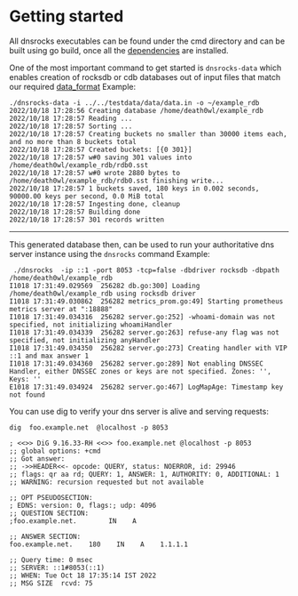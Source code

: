 # Getting started

All dnsrocks executables can be found under the cmd directory and can be built using go build, once all the [dependencies](building.md) are installed.

One of the most important command to get started is `dnsrocks-data` which enables creation of rocksdb or cdb databases out of input files that match our required [data_format](data_format.md)
Example:
```
./dnsrocks-data -i ../../testdata/data/data.in -o ~/example_rdb
2022/10/18 17:28:56 Creating database /home/death0wl/example_rdb
2022/10/18 17:28:57 Reading ...
2022/10/18 17:28:57 Sorting ...
2022/10/18 17:28:57 Creating buckets no smaller than 30000 items each, and no more than 8 buckets total
2022/10/18 17:28:57 Created buckets: [{0 301}]
2022/10/18 17:28:57 w#0 saving 301 values into /home/death0wl/example_rdb/rdb0.sst
2022/10/18 17:28:57 w#0 wrote 2880 bytes to /home/death0wl/example_rdb/rdb0.sst finishing write...
2022/10/18 17:28:57 1 buckets saved, 180 keys in 0.002 seconds, 90000.00 keys per second, 0.0 MiB total
2022/10/18 17:28:57 Ingesting done, cleanup
2022/10/18 17:28:57 Building done
2022/10/18 17:28:57 301 records written
```
---
This generated database then, can be used to run your authoritative dns server instance using the `dnsrocks` command
Example:
```
 ./dnsrocks  -ip ::1 -port 8053 -tcp=false -dbdriver rocksdb -dbpath  /home/death0wl/example_rdb
I1018 17:31:49.029569  256282 db.go:300] Loading /home/death0wl/example_rdb using rocksdb driver
I1018 17:31:49.030862  256282 metrics_prom.go:49] Starting prometheus metrics server at ":18888"
I1018 17:31:49.034316  256282 server.go:252] -whoami-domain was not specified, not initializing whoamiHandler
I1018 17:31:49.034339  256282 server.go:263] refuse-any flag was not specified, not initializing anyHandler
I1018 17:31:49.034350  256282 server.go:273] Creating handler with VIP ::1 and max answer 1
I1018 17:31:49.034360  256282 server.go:289] Not enabling DNSSEC Handler, either DNSSEC zones or keys are not specified. Zones: '', Keys: ''
E1018 17:31:49.034924  256282 server.go:467] LogMapAge: Timestamp key not found
```

You can use dig to verify your dns server is alive and serving requests:
```
dig  foo.example.net  @localhost -p 8053

; <<>> DiG 9.16.33-RH <<>> foo.example.net @localhost -p 8053
;; global options: +cmd
;; Got answer:
;; ->>HEADER<<- opcode: QUERY, status: NOERROR, id: 29946
;; flags: qr aa rd; QUERY: 1, ANSWER: 1, AUTHORITY: 0, ADDITIONAL: 1
;; WARNING: recursion requested but not available

;; OPT PSEUDOSECTION:
; EDNS: version: 0, flags:; udp: 4096
;; QUESTION SECTION:
;foo.example.net.        IN    A

;; ANSWER SECTION:
foo.example.net.    180    IN    A    1.1.1.1

;; Query time: 0 msec
;; SERVER: ::1#8053(::1)
;; WHEN: Tue Oct 18 17:35:14 IST 2022
;; MSG SIZE  rcvd: 75
```

